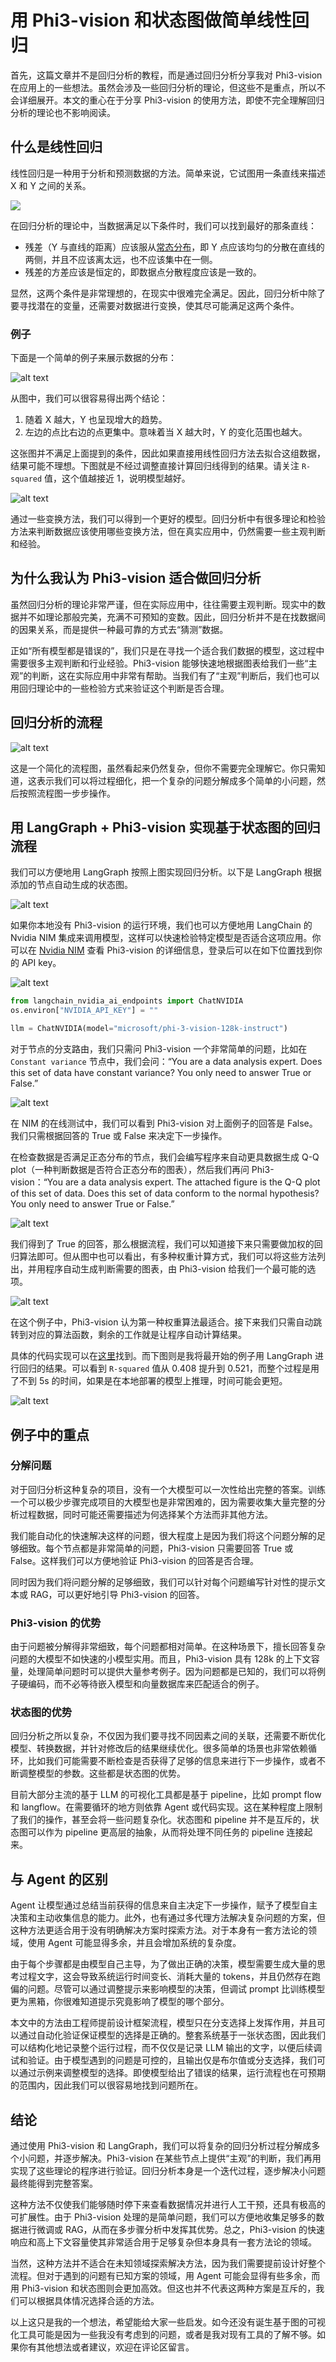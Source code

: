 # 用 Phi3-vision 和状态图做简单线性回归

首先，这篇文章并不是回归分析的教程，而是通过回归分析分享我对 Phi3-vision 在应用上的一些想法。虽然会涉及一些回归分析的理论，但这些不是重点，所以不会详细展开。本文的重心在于分享 Phi3-vision 的使用方法，即使不完全理解回归分析的理论也不影响阅读。


## 什么是线性回归

线性回归是一种用于分析和预测数据的方法。简单来说，它试图用一条直线来描述 X 和 Y 之间的关系。

[![](https://upload.wikimedia.org/wikipedia/commons/thumb/3/3a/Linear_regression.svg/1280px-Linear_regression.svg.png)](https://en.wikipedia.org/wiki/Regression_analysis)

在回归分析的理论中，当数据满足以下条件时，我们可以找到最好的那条直线：
- 残差（Y 与直线的距离）应该服从[常态分布](https://en.wikipedia.org/wiki/Normal_distribution)，即 Y 点应该均匀的分散在直线的两侧，并且不应该离太远，也不应该集中在一侧。
- 残差的方差应该是恒定的，即数据点分散程度应该是一致的。

显然，这两个条件是非常理想的，在现实中很难完全满足。因此，回归分析中除了要寻找潜在的变量，还需要对数据进行变换，使其尽可能满足这两个条件。

### 例子

下面是一个简单的例子来展示数据的分布：

![alt text](https://raw.githubusercontent.com/JamboChen/Jambo-blog/master/img/phi3/regress_with_phi3v/example.png)

从图中，我们可以很容易得出两个结论：
1. 随着 X 越大，Y 也呈现增大的趋势。
2. 左边的点比右边的点更集中。意味着当 X 越大时，Y 的变化范围也越大。

这张图并不满足上面提到的条件，因此如果直接用线性回归方法去拟合这组数据，结果可能不理想。下图就是不经过调整直接计算回归线得到的结果。请关注 `R-squared` 值，这个值越接近 1，说明模型越好。

![alt text](https://raw.githubusercontent.com/JamboChen/Jambo-blog/master/img/phi3/regress_with_phi3v/lse.png)

通过一些变换方法，我们可以得到一个更好的模型。回归分析中有很多理论和检验方法来判断数据应该使用哪些变换方法，但在真实应用中，仍然需要一些主观判断和经验。


## 为什么我认为 Phi3-vision 适合做回归分析

虽然回归分析的理论非常严谨，但在实际应用中，往往需要主观判断。现实中的数据并不如理论那般完美，充满不可预知的变数。因此，回归分析并不是在找数据间的因果关系，而是提供一种最可靠的方式去“猜测”数据。

正如“所有模型都是错误的”，我们只是在寻找一个适合我们数据的模型，这过程中需要很多主观判断和行业经验。Phi3-vision 能够快速地根据图表给我们一些“主观”的判断，这在实际应用中非常有帮助。当我们有了“主观”判断后，我们也可以用回归理论中的一些检验方式来验证这个判断是否合理。

## 回归分析的流程

![alt text](https://raw.githubusercontent.com/JamboChen/Jambo-blog/master/img/phi3/regress_with_phi3v/flow.png)

这是一个简化的流程图，虽然看起来仍然复杂，但你不需要完全理解它。你只需知道，这表示我们可以将过程细化，把一个复杂的问题分解成多个简单的小问题，然后按照流程图一步步操作。

## 用 LangGraph + Phi3-vision 实现基于状态图的回归流程

我们可以方便地用 LangGraph 按照上图实现回归分析。以下是 LangGraph 根据添加的节点自动生成的状态图。

![alt text](https://raw.githubusercontent.com/JamboChen/Jambo-blog/master/img/phi3/regress_with_phi3v/langgraph.jpeg)

如果你本地没有 Phi3-vision 的运行环境，我们也可以方便地用 LangChain 的 Nvidia NIM 集成来调用模型，这样可以快速检验特定模型是否适合这项应用。你可以在 [Nvidia NIM](https://build.nvidia.com/microsoft/phi-3-vision-128k-instruct) 查看 Phi3-vision 的详细信息，登录后可以在如下位置找到你的 API key。

![alt text](https://raw.githubusercontent.com/JamboChen/Jambo-blog/master/img/phi3/regress_with_phi3v/nim_key.png)

```python
from langchain_nvidia_ai_endpoints import ChatNVIDIA
os.environ["NVIDIA_API_KEY"] = ""

llm = ChatNVIDIA(model="microsoft/phi-3-vision-128k-instruct")
```

对于节点的分支路由，我们只需问 Phi3-vision 一个非常简单的问题，比如在 `Constant variance` 节点中，我们会问：“You are a data analysis expert. Does this set of data have constant variance? You only need to answer True or False.”

![alt text](https://raw.githubusercontent.com/JamboChen/Jambo-blog/master/img/phi3/regress_with_phi3v/nim_example.png)

在 NIM 的在线测试中，我们可以看到 Phi3-vision 对上面例子的回答是 False。我们只需根据回答的 True 或 False 来决定下一步操作。

在检查数据是否满足正态分布的节点，我们会编写程序来自动更具数据生成 Q-Q plot（一种判断数据是否符合正态分布的图表），然后我们再问 Phi3-vision：“You are a data analysis expert. The attached figure is the Q-Q plot of this set of data. Does this set of data conform to the normal hypothesis? You only need to answer True or False.”

![alt text](https://raw.githubusercontent.com/JamboChen/Jambo-blog/master/img/phi3/regress_with_phi3v/nim_q-q_plot.png)

我们得到了 True 的回答，那么根据流程，我们可以知道接下来只需要做加权的回归算法即可。但从图中也可以看出，有多种权重计算方式，我们可以将这些方法列出，并用程序自动生成判断需要的图表，由 Phi3-vision 给我们一个最可能的选项。

![alt text](https://raw.githubusercontent.com/JamboChen/Jambo-blog/master/img/phi3/regress_with_phi3v/nim_branch.png)

在这个例子中，Phi3-vision 认为第一种权重算法最适合。接下来我们只需自动跳转到对应的算法函数，剩余的工作就是让程序自动计算结果。

具体的代码实现可以在[这里](../../example/phi3/regress_with_phi3.ipynb)找到。而下图则是我将最开始的例子用 LangGraph 进行回归的结果。可以看到 `R-squared` 值从 0.408 提升到 0.521，而整个过程是用了不到 5s 的时间，如果是在本地部署的模型上推理，时间可能会更短。

![alt text](https://raw.githubusercontent.com/JamboChen/Jambo-blog/master/img/phi3/regress_with_phi3v/resp.png)

## 例子中的重点

### 分解问题

对于回归分析这种复杂的项目，没有一个大模型可以一次性给出完整的答案。训练一个可以极少步骤完成项目的大模型也是非常困难的，因为需要收集大量完整的分析过程数据，同时可能还需要描述为何选择某个方法而非其他方法。

我们能自动化的快速解决这样的问题，很大程度上是因为我们将这个问题分解的足够细致。每个节点都是非常简单的问题，Phi3-vision 只需要回答 True 或 False。这样我们可以方便地验证 Phi3-vision 的回答是否合理。

同时因为我们将问题分解的足够细致，我们可以针对每个问题编写针对性的提示文本或 RAG，可以更好地引导 Phi3-vision 的回答。

### Phi3-vision 的优势

由于问题被分解得非常细致，每个问题都相对简单。在这种场景下，擅长回答复杂问题的大模型不如快速的小模型实用。而且，Phi3-vision 具有 128k 的上下文容量，处理简单问题时可以提供大量参考例子。因为问题都是已知的，我们可以将例子硬编码，而不必等待嵌入模型和向量数据库来匹配适合的例子。

### 状态图的优势

回归分析之所以复杂，不仅因为我们要寻找不同因素之间的关联，还需要不断优化模型、转换数据，并针对修改后的结果继续优化。很多简单的场景也非常依赖循环，比如我们可能需要不断检查是否获得了足够的信息来进行下一步操作，或者不断调整模型的参数。这些都是状态图的优势。

目前大部分主流的基于 LLM 的可视化工具都是基于 pipeline，比如 prompt flow 和 langflow。在需要循环的地方则依靠 Agent 或代码实现。这在某种程度上限制了我们的操作，甚至会将一些问题复杂化。状态图和 pipeline 并不是互斥的，状态图可以作为 pipeline 更高层的抽象，从而将处理不同任务的 pipeline 连接起来。

## 与 Agent 的区别

Agent 让模型通过总结当前获得的信息来自主决定下一步操作，赋予了模型自主决策和主动收集信息的能力。此外，也有通过多代理方法解决复杂问题的方案，但这种方法更适合用于没有明确解决方案时探索方法。对于本身有一套方法论的领域，使用 Agent 可能显得多余，并且会增加系统的复杂度。

由于每个步骤都是由模型自己主导，为了做出正确的决策，模型需要生成大量的思考过程文字，这会导致系统运行时间变长、消耗大量的 tokens，并且仍然存在跑偏的问题。尽管可以通过调整提示来影响模型的决策，但调试 prompt 比训练模型更为黑箱，你很难知道提示究竟影响了模型的哪个部分。

本文中的方法由工程师提前设计框架流程，模型只在分支选择上发挥作用，并且可以通过自动化验证保证模型的选择是正确的。整套系统基于一张状态图，因此我们可以结构化地记录整个运行过程，而不仅仅是记录 LLM 输出的文字，以便后续调试和验证。由于模型遇到的问题是可控的，且输出仅是布尔值或分支选择，我们可以通过示例来调整模型的选择。即使模型给出了错误的结果，运行流程也在可预期的范围内，因此我们可以很容易地找到问题所在。

## 结论

通过使用 Phi3-vision 和 LangGraph，我们可以将复杂的回归分析过程分解成多个小问题，并逐步解决。Phi3-vision 在某些节点上提供“主观”的判断，我们再用实现了这些理论的程序进行验证。回归分析本身是一个迭代过程，逐步解决小问题最终能得到完整答案。

这种方法不仅使我们能够随时停下来查看数据情况并进行人工干预，还具有极高的可扩展性。由于 Phi3-vision 处理的是简单问题，我们可以方便地收集足够多的数据进行微调或 RAG，从而在多步骤分析中发挥其优势。总之，Phi3-vision 的快速响应和高上下文容量使其非常适合用于足够复杂但本身具有一套方法论的领域。

当然，这种方法并不适合在未知领域探索解决方法，因为我们需要提前设计好整个流程。但对于遇到的问题有已知方案的领域，用 Agent 可能会显得有些多余，而用 Phi3-vision 和状态图则会更加高效。但这也并不代表这两种方案是互斥的，我们可以根据具体情况选择合适的方法。

以上这只是我的一个想法，希望能给大家一些启发。如今还没有诞生基于图的可视化工具可能是因为一些我没有考虑到的问题，或者是我对现有工具的了解不够。如果你有其他想法或者建议，欢迎在评论区留言。